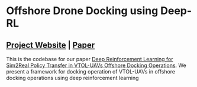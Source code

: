 # Offshore Drone Docking using Deep-RL
## [Project Website](https://phoenixrider12.github.io/DroneDocing) | [Paper](https://www.sciencedirect.com/science/article/pii/S1568494624006173?ref=pdf_download&fr=RR-2&rr=89f668a94f1b919e)
This is the codebase for our paper [Deep Reinforcement Learning for Sim2Real Policy Transfer in VTOL-UAVs Offshore Docking Operations](https://www.sciencedirect.com/science/article/pii/S1568494624006173?ref=pdf_download&fr=RR-2&rr=89f662ca6e01919e). We present a framework for docking operation of VTOL-UAVs in offshore docking operations using deep reinforcement learning
